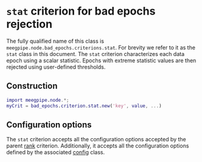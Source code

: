 `stat` criterion for bad epochs rejection
===

The fully qualified name of this class is
`meegpipe.node.bad_epochs.criterions.stat`. For brevity we refer to it as the
`stat` class in this document. The `stat` criterion characterizes each data
epoch using a scalar statistic. Epochs with extreme statistic values are
then rejected using user-defined thresholds.


## Construction

````matlab
import meegpipe.node.*;
myCrit = bad_epochs.criterion.stat.new('key', value, ...)
````


## Configuration options

The `stat` criterion accepts all the configuration options accepted by the
parent [rank][rank] criterion. Additionally, it accepts all the configuration
options defined by the associated [config][config] class.


[rank]: ../+rank/README.md
[config]: ./config.md

